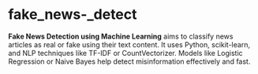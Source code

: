 # fake_news-_detect
**Fake News Detection using Machine Learning** aims to classify news articles as real or fake using their text content. It uses Python, scikit-learn, and NLP techniques like TF-IDF or CountVectorizer. Models like Logistic Regression or Naive Bayes help detect misinformation effectively and fast.
